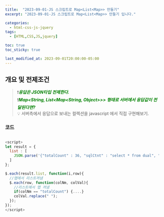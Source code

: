 ```yaml
---
title:  "2023-09-01-JS 스크립트로 Map<List<Map>> 만들기"
excerpt: "2023-09-01-JS 스크립트로 Map<List<Map>> 만들기 입니다."

categories:
  - html-css-js-jquery
tags:
  - [HTML,CSS,JS,jquery]

toc: true
toc_sticky: true

last_modified_at: 2023-09-01T20:00:00-05:00
---
```


## 개요 및 전제조건
> ❗<span style='color:green'><b><I>응답은 JSON타입 전제한다.</I></b></span>  
> ❗<span style='color:green'><b><I>Map<String, List<Map<String, Object>>> 형태로 서버에서 응답값이 전달된다면? </I></b></span>  
> 💡 서버측에서 응답으로 보내는 컬렉션을 javascript 에서 직접 구현해보기.

### 코드
```js

<script>
let result = {
  list : [
    JSON.parse('{"totalCount" : 36, "sqlCtnt" : "select * from dual", "ROWNUM" : 36}')
  ]
};

$.each(result.list, function(i,row){
  //맵에서 리스트꺼냄
  $.each(row, function(colNm, colVal){
    //리스트에서 맵 꺼냄
    if(colNm == "totalCount") {....}
    colVal.replace(" ");
  });
});
</script>

```